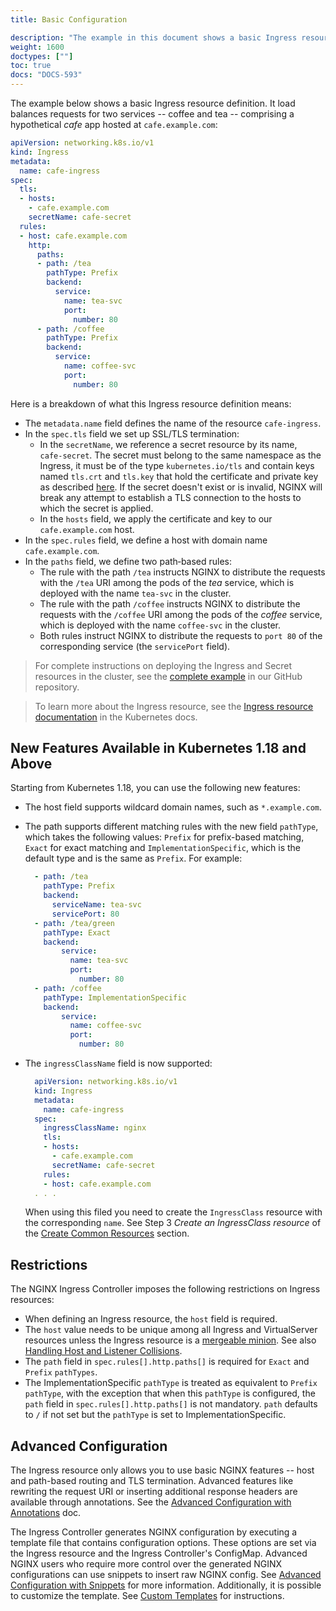 ```yaml
---
title: Basic Configuration

description: "The example in this document shows a basic Ingress resource definition."
weight: 1600
doctypes: [""]
toc: true
docs: "DOCS-593"
---
```



The example below shows a basic Ingress resource definition. It load balances requests for two services -- coffee and tea -- comprising a hypothetical *cafe* app hosted at `cafe.example.com`:

```yaml
apiVersion: networking.k8s.io/v1
kind: Ingress
metadata:
  name: cafe-ingress
spec:
  tls:
  - hosts:
    - cafe.example.com
    secretName: cafe-secret
  rules:
  - host: cafe.example.com
    http:
      paths:
      - path: /tea
        pathType: Prefix
        backend:
          service:
            name: tea-svc
            port:
              number: 80
      - path: /coffee
        pathType: Prefix
        backend:
          service:
            name: coffee-svc
            port:
              number: 80
```

Here is a breakdown of what this Ingress resource definition means:

- The `metadata.name` field defines the name of the resource `cafe‑ingress`.
- In the `spec.tls` field we set up SSL/TLS termination:
  - In the `secretName`, we reference a secret resource by its name, `cafe‑secret`. The secret must belong to the same namespace as the Ingress, it must be of the type ``kubernetes.io/tls`` and contain keys named ``tls.crt`` and ``tls.key`` that hold the certificate and private key as described [here](https://kubernetes.io/docs/concepts/services-networking/ingress/#tls>). If the secret doesn't exist or is invalid, NGINX will break any attempt to establish a TLS connection to the hosts to which the secret is applied.
  - In the `hosts` field, we apply the certificate and key to our `cafe.example.com` host.
- In the `spec.rules` field, we define a host with domain name `cafe.example.com`.
- In the `paths` field, we define two path‑based rules:
  - The rule with the path `/tea` instructs NGINX to distribute the requests with the `/tea` URI among the pods of the *tea* service, which is deployed with the name `tea‑svc` in the cluster.
  - The rule with the path `/coffee` instructs NGINX to distribute the requests with the `/coffee` URI among the pods of the *coffee* service, which is deployed with the name `coffee‑svc` in the cluster.
  - Both rules instruct NGINX to distribute the requests to `port 80` of the corresponding service (the `servicePort` field).

> For complete instructions on deploying the Ingress and Secret resources in the cluster, see the [complete example](https://github.com/nginxinc/kubernetes-ingress/tree/v3.4.2/examples/ingress-resources/complete-example) in our GitHub repository.

> To learn more about the Ingress resource, see the [Ingress resource documentation](https://kubernetes.io/docs/concepts/services-networking/ingress/) in the Kubernetes docs.

## New Features Available in Kubernetes 1.18 and Above

Starting from Kubernetes 1.18, you can use the following new features:

- The host field supports wildcard domain names, such as `*.example.com`.
- The path supports different matching rules with the new field `pathType`, which takes the following values: `Prefix` for prefix-based matching, `Exact` for exact matching and `ImplementationSpecific`, which is the default type and is the same as `Prefix`. For example:

  ```yaml
    - path: /tea
      pathType: Prefix
      backend:
        serviceName: tea-svc
        servicePort: 80
    - path: /tea/green
      pathType: Exact
      backend:
          service:
            name: tea-svc
            port:
              number: 80
    - path: /coffee
      pathType: ImplementationSpecific
      backend:
          service:
            name: coffee-svc
            port:
              number: 80
  ```

- The `ingressClassName` field is now supported:

  ```yaml
    apiVersion: networking.k8s.io/v1
    kind: Ingress
    metadata:
      name: cafe-ingress
    spec:
      ingressClassName: nginx
      tls:
      - hosts:
        - cafe.example.com
        secretName: cafe-secret
      rules:
      - host: cafe.example.com
    . . .
  ```

  When using this filed you need to create the `IngressClass` resource with the corresponding `name`. See Step 3 *Create an IngressClass resource* of the [Create Common Resources](/nginx-ingress-controller/installation/installation-with-manifests/#2-create-common-resources) section.

## Restrictions

The NGINX Ingress Controller imposes the following restrictions on Ingress resources:

- When defining an Ingress resource, the `host` field is required.
- The `host` value needs to be unique among all Ingress and VirtualServer resources unless the Ingress resource is a [mergeable minion](/nginx-ingress-controller/configuration/ingress-resources/cross-namespace-configuration/). See also [Handling Host and Listener Collisions](/nginx-ingress-controller/configuration/handling-host-and-listener-collisions).
- The `path` field in `spec.rules[].http.paths[]` is required for `Exact` and `Prefix` `pathTypes`.
- The ImplementationSpecific `pathType` is treated as equivalent to `Prefix` `pathType`, with the exception that when this `pathType` is configured, the `path` field in `spec.rules[].http.paths[]` is not mandatory. `path` defaults to `/` if not set but the `pathType` is set to ImplementationSpecific.

## Advanced Configuration

The Ingress resource only allows you to use basic NGINX features -- host and path-based routing and TLS termination. Advanced features like rewriting the request URI or inserting additional response headers are available through annotations. See the [Advanced Configuration with Annotations](/nginx-ingress-controller/configuration/ingress-resources/advanced-configuration-with-annotations) doc.

The Ingress Controller generates NGINX configuration by executing a template file that contains configuration options. These options are set via the Ingress resource and the Ingress Controller's ConfigMap. Advanced NGINX users who require more control over the generated NGINX configurations can use snippets to insert raw NGINX config. See [Advanced Configuration with Snippets](/nginx-ingress-controller/configuration/ingress-resources/advanced-configuration-with-snippets) for more information. Additionally, it is possible to customize the template. See [Custom Templates](/nginx-ingress-controller/configuration/global-configuration/custom-templates/) for instructions.
